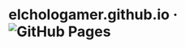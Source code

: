 # elchologamer.github.io &middot; ![GitHub Pages][gh-pages]

[gh-pages]: https://github.com/ElCholoGamer/elchologamer.github.io/workflows/GitHub%20Pages/badge.svg
